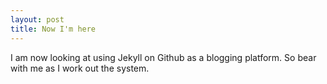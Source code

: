 ```yaml
---
layout: post
title: Now I'm here
---
```


I am now looking at using Jekyll on Github as a blogging platform. So bear with me as I work out the system.
